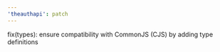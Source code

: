 ```yaml
---
'theauthapi': patch
---
```


fix(types): ensure compatibility with CommonJS (CJS) by adding type definitions
